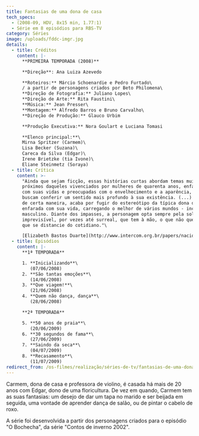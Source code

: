 ```yaml
---
title: Fantasias de uma dona de casa
tech_specs:
  - (2008-09, HDV, 8x15 min, 1.77:1)
  - Série em 8 episódios para RBS-TV
category: Séries
image: /uploads/fddc-imgr.jpg
details:
  - title: Créditos
    content: |-
      **PRIMEIRA TEMPORADA (2008)**

      **Direção**: Ana Luiza Azevedo

      **Roteiros:** Márcio Schoenardie e Pedro Furtado\
      / a partir de personagens criados por Beto Philomena\
      **Direção de Fotografia:** Juliano Lopes\
      **Direção de Arte:** Rita Faustini\
      **Música:** Jean Presser\
      **Montagem:** Alfredo Barros e Bruno Carvalho\
      **Direção de Produção:** Glauco Urbim

      **Produção Executiva:** Nora Goulart e Luciana Tomasi

      **Elenco principal:**\
      Mirna Spritzer (Carmem)\
      Lisa Becker (Suzana)\
      Careca da Silva (Edgar)\
      Irene Brietzke (tia Ivone)\
      Eliane Steinmetz (Soraya)
  - title: Crítica
    content: >-
      "Ainda que sejam ficção, essas histórias curtas abordam temas muito
      próximos daqueles vivenciados por mulheres de quarenta anos, enfastiadas
      com suas vidas e preocupadas com o envelhecimento e a aparência, que
      buscam conferir um sentido mais profundo à sua existência. (...) Carmem,
      de certa maneira, acaba por fugir do estereótipo da típica dona de casa
      enfarada com sua vida, carregando o melhor de vários mundos - incluindo o
      masculino. Diante dos impasses, a personagem opta sempre pela solução mais
      imprevisível, por vezes até surreal, que tem à mão, o que não quer dizer
      que se distancie do cotidiano."\

      [Elizabeth Bastos Duarte](http://www.intercom.org.br/papers/nacionais/2009/resumos/R4-2177-1.pdf), UFSM, 2009
  - title: Episódios
    content: |-
      **1ª TEMPORADA**

      1. **Inicializando**\
         (07/06/2008)
      2. **São tantas emoções**\
         (14/06/2008)
      3. **Que viagem!**\
         (21/06/2008)
      4. **Quem não dança, dança**\
         (28/06/2008)

      **2ª TEMPORADA**

      5. **50 anos de praia**\
         (20/06/2009)
      6. **30 segundos de fama**\
         (27/06/2009)
      7. **Saindo da seca**\
         (04/07/2009)
      8. **Recasamento**\
         (11/07/2009)
redirect_from: /os-filmes/realização/séries-de-tv/fantasias-de-uma-dona-de-casa
---
```

Carmem, dona de casa e professora de violino, é casada há mais de 20 anos com Edgar, dono de uma floricultura. De vez em quando, Carmem tem as suas fantasias: um desejo de dar um tapa no marido e ser beijada em seguida, uma vontade de aprender dança de salão, ou de pintar o cabelo de roxo.

A série foi desenvolvida a partir dos personagens criados para o episódio "O Bochecha", da série "Contos de inverno 2002".